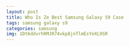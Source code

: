 ```yaml
---
layout: post
title: Who Is Ze Best Samsung Galaxy S9 Case
tags: samsung galaxy s9
categories: samsung
img: 1Dt6ddvrhRMJR74vkp8jnTlmEsYeXL9SR
---
```

